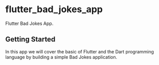 # flutter_bad_jokes_app

Flutter Bad Jokes App.

## Getting Started

In this app we will cover the basic of Flutter and the Dart programming language by building a simple Bad Jokes application.
